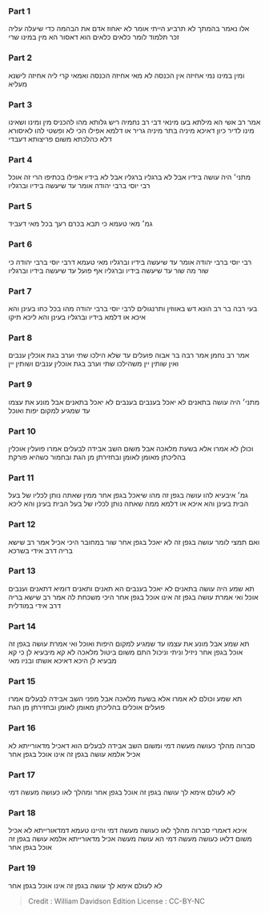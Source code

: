 
### Part 1
אלו נאמר בהמתך לא תרביע הייתי אומר לא יאחוז אדם את הבהמה כדי שיעלה עליה זכר תלמוד לומר כלאים כלאים הוא דאסור הא מין במינו שרי

### Part 2
ומין במינו נמי אחיזה אין הכנסה לא מאי אחיזה הכנסה ואמאי קרי ליה אחיזה לישנא מעליא

### Part 3
אמר רב אשי הא מילתא בעו מינאי דבי רב נחמיה ריש גלותא מהו להכניס מין ומינו ושאינו מינו לדיר כיון דאיכא מיניה בתר מיניה גריר או דלמא אפילו הכי לא ופשטי להו לאיסורא דלא כהלכתא משום פריצותא דעבדי

### Part 4
מתני׳ היה עושה בידיו אבל לא ברגליו ברגליו אבל לא בידיו אפילו בכתיפו הרי זה אוכל רבי יוסי ברבי יהודה אומר עד שיעשה בידיו וברגליו

### Part 5
גמ׳ מאי טעמא כי תבא בכרם רעך בכל מאי דעביד

### Part 6
רבי יוסי ברבי יהודה אומר עד שיעשה בידיו וברגליו מאי טעמא דרבי יוסי ברבי יהודה כי שור מה שור עד שיעשה בידיו וברגליו אף פועל עד שיעשה בידיו וברגליו

### Part 7
בעי רבה בר רב הונא דש באווזין ותרנגולים לרבי יוסי ברבי יהודה מהו בכל כחו בעינן והא איכא או דלמא בידיו וברגליו בעינן והא ליכא תיקו

### Part 8
אמר רב נחמן אמר רבה בר אבוה פועלים עד שלא הילכו שתי וערב בגת אוכלין ענבים ואין שותין יין משהילכו שתי וערב בגת אוכלין ענבים ושותין יין

### Part 9
מתני׳ היה עושה בתאנים לא יאכל בענבים בענבים לא יאכל בתאנים אבל מונע את עצמו עד שמגיע למקום יפות ואוכל

### Part 10
וכולן לא אמרו אלא בשעת מלאכה אבל משום השב אבידה לבעלים אמרו פועלין אוכלין בהליכתן מאומן לאומן ובחזירתן מן הגת ובחמור כשהיא פורקת

### Part 11
גמ׳ איבעיא להו עושה בגפן זה מהו שיאכל בגפן אחר ממין שאתה נותן לכליו של בעל הבית בעינן והא איכא או דלמא ממה שאתה נותן לכליו של בעל הבית בעינן והא ליכא

### Part 12
ואם תמצי לומר עושה בגפן זה לא יאכל בגפן אחר שור במחובר היכי אכיל אמר רב שישא בריה דרב אידי בשרכא

### Part 13
תא שמע היה עושה בתאנים לא יאכל בענבים הא תאנים ותאנים דומיא דתאנים וענבים אוכל ואי אמרת עושה בגפן זה אינו אוכל בגפן אחר היכי משכחת לה אמר רב שישא בריה דרב אידי במודלית

### Part 14
תא שמע אבל מונע את עצמו עד שמגיע למקום היפות ואוכל ואי אמרת עושה בגפן זה אוכל בגפן אחר ניזיל וניתי וניכול התם משום ביטול מלאכה לא קא מיבעיא לן כי קא מבעיא לן היכא דאיכא אשתו ובניו מאי

### Part 15
תא שמע וכולם לא אמרו אלא בשעת מלאכה אבל מפני השב אבידה לבעלים אמרו פועלים אוכלים בהליכתן מאומן לאומן ובחזירתן מן הגת

### Part 16
סברוה מהלך כעושה מעשה דמי ומשום השב אבידה לבעלים הוא דאכיל מדאורייתא לא אכיל אלמא עושה בגפן זה אינו אוכל בגפן אחר

### Part 17
לא לעולם אימא לך עושה בגפן זה אוכל בגפן אחר ומהלך לאו כעושה מעשה דמי

### Part 18
איכא דאמרי סברוה מהלך לאו כעושה מעשה דמי והיינו טעמא דמדאורייתא לא אכיל משום דלאו כעושה מעשה דמי הא עושה מעשה אכיל מדאורייתא אלמא עושה בגפן זה אוכל בגפן אחר

### Part 19
לא לעולם אימא לך עושה בגפן זה אינו אוכל בגפן אחר

>Credit : William Davidson Edition
>License : CC-BY-NC